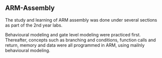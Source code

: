 ## ARM-Assembly

The study and learning of ARM assembly was done under several sections as part of the 2nd year labs. 

Behavioural modeling and gate level modeling were practiced first. Thereafter, concepts such as branching and conditions, function calls and return, memory and data were all programmed in ARM, using mailnly behavioural modeling.  
